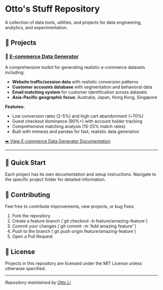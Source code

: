 # Otto's Stuff Repository

A collection of data tools, utilities, and projects for data engineering, analytics, and experimentation.

## 📁 Projects

### 🛒 [E-commerce Data Generator](./ecommerce-data-generator/)
A comprehensive toolkit for generating realistic e-commerce datasets including:
- **Website traffic/session data** with realistic conversion patterns
- **Customer accounts database** with segmentation and behavioral data  
- **Email matching system** for customer identification across datasets
- **Asia-Pacific geographic focus**: Australia, Japan, Hong Kong, Singapore

**Features:**
- Low conversion rates (2-5%) and high cart abandonment (~70%)
- Guest checkout dominance (90%+) with account holder tracking
- Comprehensive matching analysis (15-25% match rates)
- Built with mimesis and pandas for fast, realistic data generation

[➡️ View E-commerce Data Generator Documentation](./ecommerce-data-generator/README.md)

---

## 🚀 Quick Start

Each project has its own documentation and setup instructions. Navigate to the specific project folder for detailed information.

## 🤝 Contributing

Feel free to contribute improvements, new projects, or bug fixes:

1. Fork the repository
2. Create a feature branch (\`git checkout -b feature/amazing-feature\`)
3. Commit your changes (\`git commit -m 'Add amazing feature'\`)
4. Push to the branch (\`git push origin feature/amazing-feature\`)
5. Open a Pull Request

## 📜 License

Projects in this repository are licensed under the MIT License unless otherwise specified.

---

*Repository maintained by [Otto Li](https://github.com/otto-li)*
